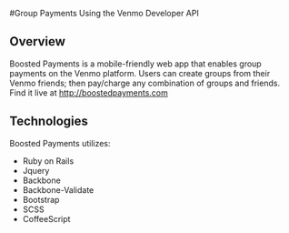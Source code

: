 #Group Payments Using the Venmo Developer API

## Overview
Boosted Payments is a mobile-friendly web app that enables group payments on the Venmo platform. Users can create groups from their Venmo friends; then pay/charge any combination of groups and friends. Find it live at http://boostedpayments.com

## Technologies
Boosted Payments utilizes:

* Ruby on Rails
* Jquery
* Backbone
* Backbone-Validate
* Bootstrap
* SCSS
* CoffeeScript
